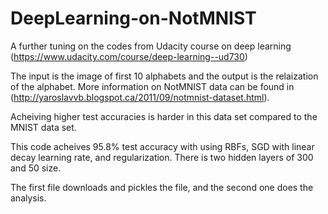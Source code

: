 # DeepLearning-on-NotMNIST
A further tuning on the codes from Udacity course on deep learning (https://www.udacity.com/course/deep-learning--ud730)

The input is the image of first 10 alphabets and the output is the relaization of the alphabet. More information on NotMNIST data can be found in (http://yaroslavvb.blogspot.ca/2011/09/notmnist-dataset.html).

Acheiving higher test accuracies is harder in this data set compared to the MNIST data set.

This code acheives 95.8% test accuracy with using RBFs, SGD with linear decay learning rate, and regularization. There is two hidden layers of 300 and 50 size.

The first file downloads and pickles the file, and the second one does the analysis.
